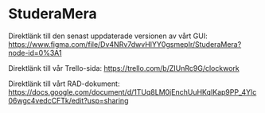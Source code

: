 # StuderaMera



Direktlänk till den senast uppdaterade versionen av vårt GUI: https://www.figma.com/file/Dv4NRv7dwvHIYY0gsmepIr/StuderaMera?node-id=0%3A1


Direktlänk till vår Trello-sida: https://trello.com/b/ZIUnRc9G/clockwork


Direktlänk till vårt RAD-dokument: https://docs.google.com/document/d/1TUq8LM0jEnchUuHKqIKap9PP_4Ylc06wgc4vedcCFTk/edit?usp=sharing
